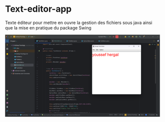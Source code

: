# Text-editor-app
<p>Texte éditeur pour mettre en ouvre la gestion des fichiers sous java ainsi que la mise en pratique du package Swing</p>

<img src="demo1.png"/>
